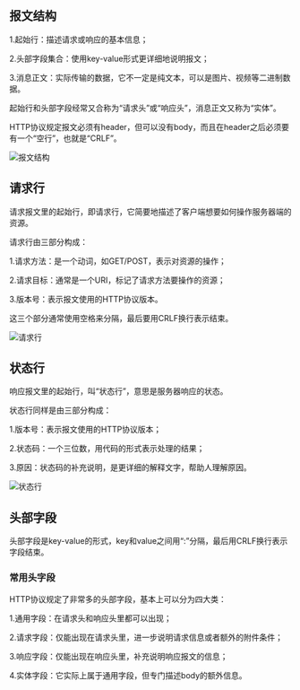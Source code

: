 ## 报文结构

1.起始行：描述请求或响应的基本信息；

2.头部字段集合：使用key-value形式更详细地说明报文；

3.消息正文：实际传输的数据，它不一定是纯文本，可以是图片、视频等二进制数据。

起始行和头部字段经常又合称为“请求头”或“响应头”，消息正文又称为“实体”。

HTTP协议规定报文必须有header，但可以没有body，而且在header之后必须要有一个“空行”，也就是“CRLF”。

![报文结构](D:\学习\记录笔记\zhuanget-learning\图片\62e061618977565c22c2cf09930e1d3c.png)

## 请求行

请求报文里的起始行，即请求行，它简要地描述了客户端想要如何操作服务器端的资源。

请求行由三部分构成：

1.请求方法：是一个动词，如GET/POST，表示对资源的操作；

2.请求目标：通常是一个URI，标记了请求方法要操作的资源；

3.版本号：表示报文使用的HTTP协议版本。

这三个部分通常使用空格来分隔，最后要用CRLF换行表示结束。

![请求行](D:\学习\记录笔记\zhuanget-learning\图片\请求行.png)

## 状态行

响应报文里的起始行，叫“状态行”，意思是服务器响应的状态。

状态行同样是由三部分构成：

1.版本号：表示报文使用的HTTP协议版本；

2.状态码：一个三位数，用代码的形式表示处理的结果；

3.原因：状态码的补充说明，是更详细的解释文字，帮助人理解原因。

![状态行](D:\学习\记录笔记\zhuanget-learning\图片\状态行.png)

## 头部字段

头部字段是key-value的形式，key和value之间用“:”分隔，最后用CRLF换行表示字段结束。

### 常用头字段

HTTP协议规定了非常多的头部字段，基本上可以分为四大类：

1.通用字段：在请求头和响应头里都可以出现；

2.请求字段：仅能出现在请求头里，进一步说明请求信息或者额外的附件条件；

3.响应字段：仅能出现在响应头里，补充说明响应报文的信息；

4.实体字段：它实际上属于通用字段，但专门描述body的额外信息。